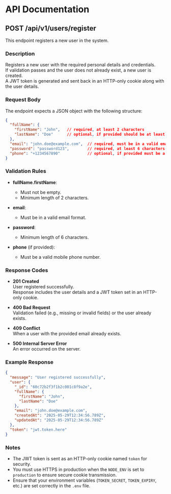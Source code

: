# API Documentation

## POST /api/v1/users/register

This endpoint registers a new user in the system.

### Description

Registers a new user with the required personal details and credentials.  
If validation passes and the user does not already exist, a new user is created.  
A JWT token is generated and sent back in an HTTP-only cookie along with the user details.

### Request Body

The endpoint expects a JSON object with the following structure:

```json
{
  "fullName": {
    "firstName": "John",   // required, at least 2 characters
    "lastName": "Doe"      // optional, if provided should be at least 3 characters as per model's minlength
  },
  "email": "john.doe@example.com",  // required, must be in a valid email format
  "password": "password123",        // required, at least 6 characters long
  "phone": "+1234567890"            // optional, if provided must be a valid mobile phone number
}
```

### Validation Rules

- **fullName.firstName**: 
  - Must not be empty.
  - Minimum length of 2 characters.
  
- **email**: 
  - Must be in a valid email format.
  
- **password**: 
  - Minimum length of 6 characters.

- **phone** (if provided): 
  - Must be a valid mobile phone number.

### Response Codes

- **201 Created**  
  User registered successfully.  
  Response includes the user details and a JWT token set in an HTTP-only cookie.

- **400 Bad Request**  
  Validation failed (e.g., missing or invalid fields) or the user already exists.

- **409 Conflict**  
  When a user with the provided email already exists.

- **500 Internal Server Error**  
  An error occurred on the server.

### Example Response

```json
{
  "message": "User registered successfully",
  "user": {
    "_id": "60c72b2f3f1b2c001c8f9a2e",
    "fullName": {
      "firstName": "John",
      "lastName": "Doe"
    },
    "email": "john.doe@example.com",
    "createdAt": "2025-05-29T12:34:56.789Z",
    "updatedAt": "2025-05-29T12:34:56.789Z"
  },
  "token": "jwt.token.here"
}
```

### Notes

- The JWT token is sent as an HTTP-only cookie named `token` for security.
- You must use HTTPS in production when the `NODE_ENV` is set to `production` to ensure secure cookie transmission.
- Ensure that your environment variables (`TOKEN_SECRET`, `TOKEN_EXPIRY`, etc.) are set correctly in the `.env` file.
